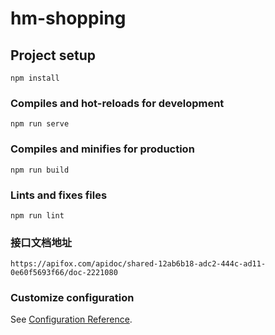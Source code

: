 # hm-shopping

## Project setup
```
npm install
```

### Compiles and hot-reloads for development
```
npm run serve
```

### Compiles and minifies for production
```
npm run build
```

### Lints and fixes files
```
npm run lint
```

### 接口文档地址
```
https://apifox.com/apidoc/shared-12ab6b18-adc2-444c-ad11-0e60f5693f66/doc-2221080
```

### Customize configuration
See [Configuration Reference](https://cli.vuejs.org/config/).
